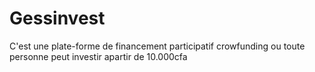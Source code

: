 # Gessinvest
C'est une plate-forme de financement participatif crowfunding ou toute personne peut investir apartir de 10.000cfa
